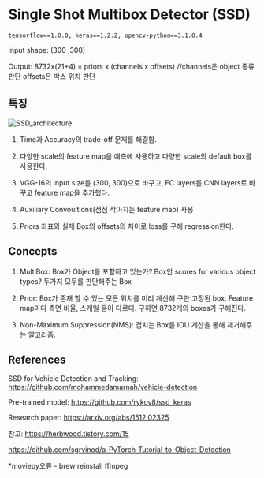 # Single Shot Multibox Detector (SSD)
```
tensorflow==1.0.0, keras==1.2.2, opencv-python==3.1.0.4
```
Input shape: (300 ,300)

Output: 8732x(21+4) = priors x (channels x offsets) //channels은 object 종류 판단 offsets은 박스 위치 판단

## 특징
![SSD_architecture](https://user-images.githubusercontent.com/67774946/152835312-e696b723-d2cd-44ce-bfc1-0a4ece6360aa.png)

1. Time과 Accuracy의 trade-off 문제를 해결함.

2. 다양한 scale의 feature map을 예측에 사용하고 다양한 scale의 default box를 사용한다.

3. VGG-16의 input size를 (300, 300)으로 바꾸고, FC layers를 CNN layers로 바꾸고 feature map을 추가했다.

4. Auxiliary Convoultions(점점 작아지는 feature map) 사용

5. Priors 좌표와 실제 Box의 offsets의 차이로 loss를 구해 regression한다.

## Concepts

1. MultiBox: Box가 Object를 포함하고 있는가? Box안 scores for various object types? 두가지 모두를 판단해주는 Box

2. Prior: Box가 존재 할 수 있는 모든 위치를 미리 계산해 구한 고정된 box. Feature map마다 측면 비율, 스케일 등이 다르다. 구하면 8732개의 boxes가 구해진다.

3. Non-Maximum Suppression(NMS): 겹치는 Box를 IOU 계산을 통해 제거해주는 알고리즘.

## References

SSD for Vehicle Detection and Tracking: https://github.com/mohammedamarnah/vehicle-detection

Pre-trained model: https://github.com/rykov8/ssd_keras

Research paper: https://arxiv.org/abs/1512.02325

참고: https://herbwood.tistory.com/15

https://github.com/sgrvinod/a-PyTorch-Tutorial-to-Object-Detection

*moviepy오류 - brew reinstall ffmpeg

